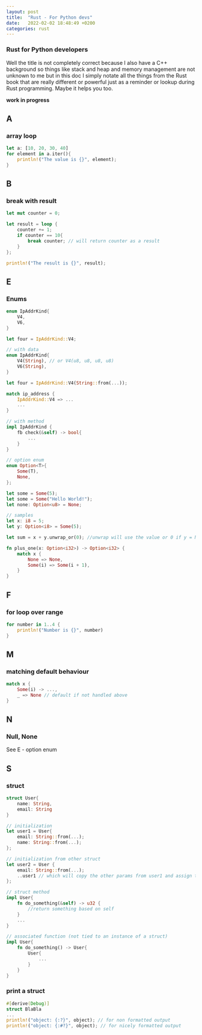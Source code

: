 ```yaml
---
layout: post
title:  "Rust - For Python devs"
date:   2022-02-02 18:48:49 +0200
categories: rust
---
```


### Rust for Python developers

Well the title is not completely correct because I also have a C++ background so things like stack and heap and memory management are not unknown to me but in this doc I simply notate all the things from the Rust book that are really different or powerful just as a reminder or lookup during Rust programming. Maybe it helps you too.

**work in progress**

## A

### array loop 
```rust
let a: [10, 20, 30, 40]
for element in a.iter(){
    println!("The value is {}", element);  
}
```

## B

### break with result

```rust
let mut counter = 0;

let result = loop {
    counter += 1;
    if counter == 10{
        break counter; // will return counter as a result
    }
};

println!("The result is {}", result);
```

## E

### Enums

```rust
enum IpAddrKind{
    V4,
    V6,
}

let four = IpAddrKind::V4;

// with data
enum IpAddrKind{
    V4(String), // or V4(u8, u8, u8, u8)
    V6(String),
}

let four = IpAddrKind::V4(String::from(...));

match ip_address {
    IpAddrKind::V4 => ...
    ...
}

// with method
impl IpAddrKind {
    fb check(&self) -> bool{
        ...
    }
}

// option enum
enum Option<T>{
    Some(T),
    None,
};

let some = Some(5);
let some = Some("Hello World!");
let none: Option<u8> = None;

// samples
let x: i8 = 5;
let y: Option<i8> = Some(5);

let sum = x + y.unwrap_or(0); //unwrap will use the value or 0 if y = None

fn plus_one(x: Option<i32>) -> Option<i32> {
    match x {
        None => None,
        Some(i) => Some(i + 1),
    }
}
```

## F

### for loop over range
```rust
for number in 1..4 {
    println!("Number is {}", number)
}
```

## M

### matching default behaviour
```rust
match x {
    Some(i) -> ...,
    _ => None // default if not handled above
}
```



## N

### Null, None
See E - option enum

## S

### struct
```rust
struct User{
    name: String,
    email: String
}

// initialization
let user1 = User{
    email: String::from(...);
    name: String::from(...);
};

// initialization from other struct
let user2 = User {
    email: String::from(...);
    ..user1 // which will copy the other params from user1 and assign them to user2
};

// struct method
impl User{
    fn do_something(&self) -> u32 {
        //return something based on self
    }
    ...
}

// associated function (not tied to an instance of a struct)
impl User{
    fn do_something() -> User{
        User{
            ...
        }
    }
}
```

### print a struct
```rust
#[derive(Debug)]
struct BlaBla
...
println!("object: {:?}", object); // for non formatted output
println!("object: {:#?}", object); // for nicely formatted output
```

